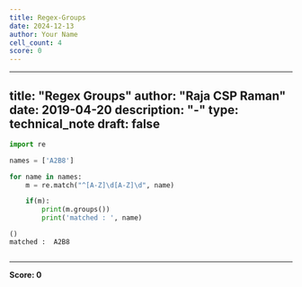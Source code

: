```yaml
---
title: Regex-Groups
date: 2024-12-13
author: Your Name
cell_count: 4
score: 0
---
```


---
title: "Regex Groups"
author: "Raja CSP Raman"
date: 2019-04-20
description: "-"
type: technical_note
draft: false
---

```python
import re
```


```python
names = ['A2B8']

for name in names:
    m = re.match("^[A-Z]\d[A-Z]\d", name)

    if(m):
        print(m.groups())
        print('matched : ', name)
```

    ()
    matched :  A2B8



```python

```


---
**Score: 0**
